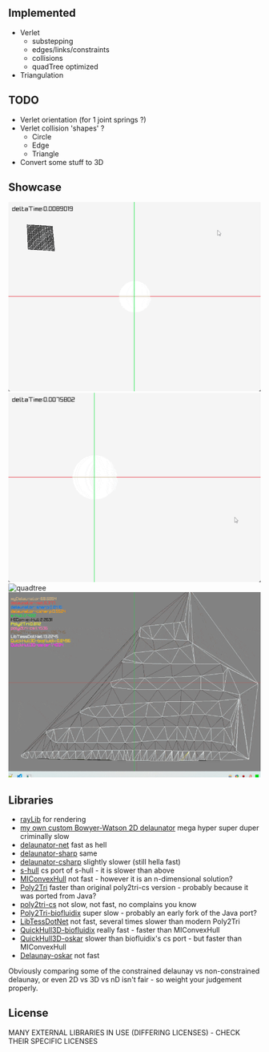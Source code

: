 ## Implemented
- Verlet
    - substepping
    - edges/links/constraints
    - collisions
    - quadTree optimized
- Triangulation

## TODO
  - Verlet orientation (for 1 joint springs ?)
  - Verlet collision 'shapes' ?
    - Circle
    - Edge
    - Triangle
  - Convert some stuff to 3D

## Showcase
![planet](planet.gif)
![softbody](softbody.gif)
![quadtree](quadtree.gif)
![triangulators](triangulators.gif)

## Libraries
- [rayLib](https://www.raylib.com/) for rendering
- [my own custom Bowyer-Watson 2D delaunator](math/Delaunay.cs) mega hyper super duper criminally slow
- [delaunator-net](https://github.com/modios/delaunator-net) fast as hell
- [delaunator-sharp](https://github.com/nol1fe/delaunator-sharp) same
- [delaunator-csharp](https://github.com/wolktocs/delaunator-csharp) slightly slower (still hella fast)
- [s-hull](http://www.s-hull.org/) cs port of s-hull - it is slower than above
- [MIConvexHull](https://designengrlab.github.io/MIConvexHull/) not fast - however it is an n-dimensional solution?
- [Poly2Tri](https://github.com/Syncaidius/Poly2Tri) faster than original poly2tri-cs version - probably because it was ported from Java?
- [poly2tri-cs](https://github.com/Unity-Technologies/poly2tri-cs) not slow, not fast, no complains you know
- [Poly2Tri-biofluidix](https://github.com/BioFluidix/Poly2Tri) super slow - probably an early fork of the Java port?
- [LibTessDotNet](https://github.com/speps/LibTessDotNet) not fast, several times slower than modern Poly2Tri
- [QuickHull3D-biofluidix](https://github.com/BioFluidix/QuickHull3D) really fast - faster than MIConvexHull
- [QuickHull3D-oskar](https://github.com/OskarSigvardsson/unity-quickhull) slower than biofluidix's cs port - but faster than MIConvexHull
- [Delaunay-oskar](https://github.com/OskarSigvardsson/unity-delaunay) not fast

Obviously comparing some of the constrained delaunay vs non-constrained delaunay, or even 2D vs 3D vs nD isn't fair - so weight your judgement properly.

## License
MANY EXTERNAL LIBRARIES IN USE (DIFFERING LICENSES) - CHECK THEIR SPECIFIC LICENSES